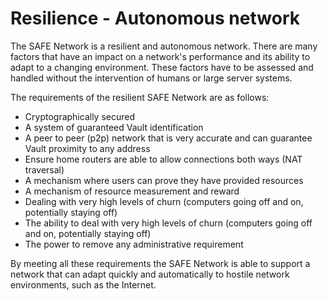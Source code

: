 # Resilience - Autonomous network
The SAFE Network is a resilient and autonomous network. There are many factors that have an impact on a network's performance and its ability to adapt to a changing environment. These factors have to be assessed and handled without the intervention of humans or large server systems.

The requirements of the resilient SAFE Network are as follows:

* Cryptographically secured
* A system of guaranteed Vault identification
* A peer to peer (p2p) network that is very accurate and can guarantee Vault proximity to any address
* Ensure home routers are able to allow connections both ways (NAT traversal)
* A mechanism where users can prove they have provided resources
* A mechanism of resource measurement and reward
* Dealing with very high levels of churn (computers going off and on, potentially staying off)
* The ability to deal with very high levels of churn (computers going off and on, potentially staying off)
* The power to remove any administrative requirement

By meeting all these requirements the SAFE Network is able to support a network that can adapt quickly and automatically to hostile network environments, such as the Internet.

